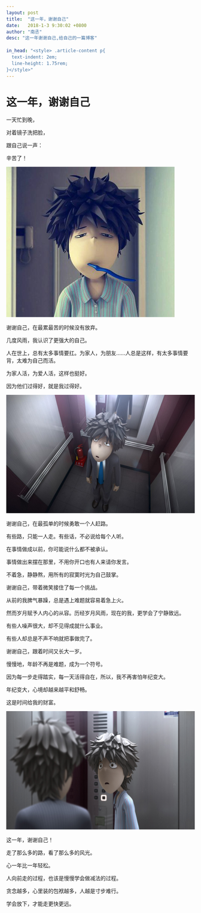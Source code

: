 ```yaml
---
layout: post
title:  "这一年，谢谢自己"
date:   2018-1-3 9:30:02 +0800
author: "南丞"
desc: "这一年谢谢自己,给自己的一篇博客"

in_head: "<style> .article-content p{
  text-indent: 2em;
  line-height: 1.75rem;
}</style>"
---
```


#  这一年，谢谢自己

一天忙到晚，

对着镜子洗把脸，

跟自己说一声：

辛苦了！

![](/images/top.jpg)

谢谢自己，在最累最苦的时候没有放弃。

几度风雨，我认识了更强大的自己。

人在世上，总有太多事情要扛。为家人，为朋友……人总是这样，有太多事情要背，太难为自己而活。

为家人活，为爱人活，这样也挺好。

因为他们过得好，就是我过得好。


![](/images/middle.jpg)


谢谢自己，在最孤单的时候勇敢一个人赶路。

有些路，只能一人走。有些话，不必说给每个人听。

在事情做成以前，你可能说什么都不被承认。

事情做出来摆在那里，不用你开口也有人来请你发言。

不着急，静静熬，用所有的寂寞时光为自己鼓掌。



谢谢自己，带着微笑接住了每一个挑战。

从前的我脾气暴躁，总是遇上难题就容易着急上火。

然而岁月赋予人内心的从容。历经岁月风雨，现在的我，更学会了宁静致远。

有些人噪声很大，却不见得成就什么事业。

有些人却总是不声不响就把事做完了。



谢谢自己，跟着时间又长大一岁。

慢慢地，年龄不再是难题，成为一个符号。

因为每一步走得踏实，每一天活得自在，所以，我不再害怕年纪变大。

年纪变大，心境却越来越平和舒畅。

这是时间给我的财富。


![](/images/bottom.jpg)

这一年，谢谢自己！

走了那么多的路，看了那么多的风光。

心一年比一年轻松。

人向前走的过程，也该是慢慢学会做减法的过程。

贪念越多，心里装的包袱越多，人越是寸步难行。

学会放下，才能走更快更远。